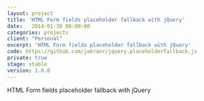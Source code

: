```yaml
---
layout: project
title: 'HTML Form fields placeholder fallback with jQuery'
date:   2014-01-30 08:00:00
categories: projects
client: "Personal"
excerpt: 'HTML Form fields placeholder fallback with jQuery'
code: https://github.com/jabranr/jquery.placeholderfallback.js
private: true
stage: stable
version: 1.0.0
---
```


HTML Form fields placeholder fallback with jQuery